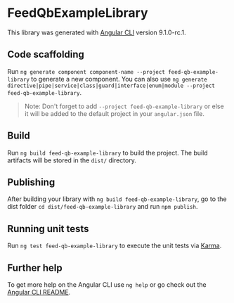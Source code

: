 # FeedQbExampleLibrary

This library was generated with [Angular CLI](https://github.com/angular/angular-cli) version 9.1.0-rc.1.

## Code scaffolding

Run `ng generate component component-name --project feed-qb-example-library` to generate a new component. You can also use `ng generate directive|pipe|service|class|guard|interface|enum|module --project feed-qb-example-library`.
> Note: Don't forget to add `--project feed-qb-example-library` or else it will be added to the default project in your `angular.json` file. 

## Build

Run `ng build feed-qb-example-library` to build the project. The build artifacts will be stored in the `dist/` directory.

## Publishing

After building your library with `ng build feed-qb-example-library`, go to the dist folder `cd dist/feed-qb-example-library` and run `npm publish`.

## Running unit tests

Run `ng test feed-qb-example-library` to execute the unit tests via [Karma](https://karma-runner.github.io).

## Further help

To get more help on the Angular CLI use `ng help` or go check out the [Angular CLI README](https://github.com/angular/angular-cli/blob/master/README.md).
